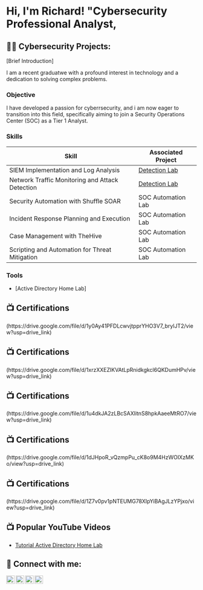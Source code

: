 <h1>Hi, I'm Richard! "Cybersecurity Professional Analyst</a>, 

<h2>👨‍💻 Cybersecurity Projects:</h2>

[Brief Introduction]

I am a recent graduatwe with a profound interest in technology and a dedication to solving complex problems. 

### Objective 

I have developed a passion for cyberrsecurity,  and i am now eager to transition into this field, specifically aiming to join a Security Operations Center (SOC) as a Tier 1 Analyst. 

### Skills 

| Skill                                         | Associated Project         |
|-----------------------------------------------|----------------------------|
| SIEM Implementation and Log Analysis          | <a href="https://google.com">Detection Lab</a>|
| Network Traffic Monitoring and Attack Detection | <a href="https://google.com">Detection Lab</a>|
| Security Automation with Shuffle SOAR         | SOC Automation Lab|
| Incident Response Planning and Execution      | SOC Automation Lab|
| Case Management with TheHive                  | SOC Automation Lab|
| Scripting and Automation for Threat Mitigation | SOC Automation Lab|

### Tools 



  - [Active Directory Home Lab]
<h2>📺 Certifications</h2> (https://drive.google.com/file/d/1y0Ay41PFDLcwvjtpprYHO3V7_brylJT2/view?usp=drive_link)
<h2>📺 Certifications</h2> (https://drive.google.com/file/d/1xrzXXEZIKVAtLpRnidkgkcl6QKDumHPv/view?usp=drive_link)
<h2>📺 Certifications</h2> (https://drive.google.com/file/d/1u4dkJA2zLBcSAXlitnS8hpkAaeeMtRO7/view?usp=drive_link)
<h2>📺 Certifications</h2> (https://drive.google.com/file/d/1dJHpoR_vQzmpPu_cK8o9M4HzWOIXzMKo/view?usp=drive_link)
<h2>📺 Certifications</h2> (https://drive.google.com/file/d/1Z7v0pv1pNTEUMG78XIpYiBAgJLzYPjxo/view?usp=drive_link)
<h2>📺 Popular YouTube Videos</h2>

- [Tutorial Active Directory Home Lab](https://www.youtube.com/watch?v=a83ASGn_V_s)


<h2> 🤳 Connect with me:</h2>

[<img align="left" alt="JoshMadakor | YouTube" width="22px" src="https://cdn.jsdelivr.net/npm/simple-icons@v3/icons/youtube.svg" />][youtube]
[<img align="left" alt="JoshMadakor | Twitter" width="22px" src="https://cdn.jsdelivr.net/npm/simple-icons@v3/icons/twitter.svg" />][twitter]
[<img align="left" alt="JoshMadakor | LinkedIn" width="22px" src="https://cdn.jsdelivr.net/npm/simple-icons@v3/icons/linkedin.svg" />][linkedin]
[<img align="left" alt="JoshMadakor | Instagram" width="22px" src="https://cdn.jsdelivr.net/npm/simple-icons@v3/icons/instagram.svg" />][instagram]

[twitter]: https://twitter.com/joshmadakor
[youtube]: https://www.youtube.com/c/joshmadakor
[instagram]: https://www.instagram.com/joshmadakor/
[linkedin]: https://linkedin.com/in/joshmadakor

<!--
**joshmadakor1/joshmadakor1** is a ✨ _special_ ✨ repository because its `README.md` (this file) appears on your GitHub profile.

Here are some ideas to get you started:

- 🔭 I’m currently working on ...
- 🌱 I’m currently learning ...
- 👯 I’m looking to collaborate on ...
- 🤔 I’m looking for help with ...
- 💬 Ask me about ...
- 📫 How to reach me: ...
- 😄 Pronouns: ...
- ⚡ Fun fact: ...
-->

